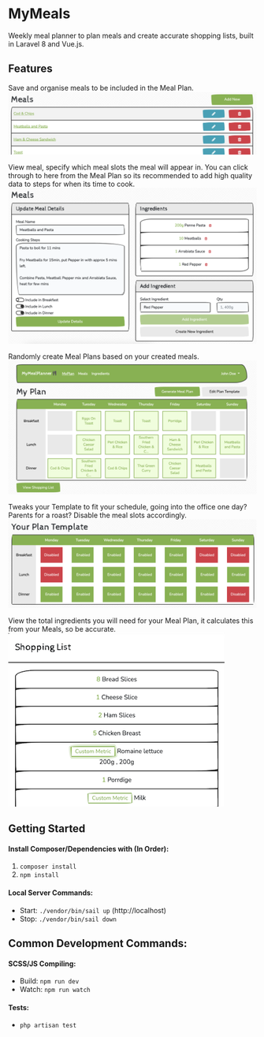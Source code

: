 # MyMeals
Weekly meal planner to plan meals and create accurate shopping lists, built in Laravel 8 and Vue.js.

## Features

Save and organise meals to be included in the Meal Plan.
![ScreenShot](/showcases/meal-list.png)

View meal, specify which meal slots the meal will appear in. You can click through to here from the Meal Plan so its recommended to add high quality data to steps for when its time to cook.
![ScreenShot](/showcases/meal-view.png)

Randomly create Meal Plans based on your created meals.
![ScreenShot](/showcases/plan.png)

Tweaks your Template to fit your schedule, going into the office one day? Parents for a roast? Disable the meal slots accordingly. 
![ScreenShot](/showcases/plan-template.png)

View the total ingredients you will need for your Meal Plan, it calculates this from your Meals, so be accurate.
![ScreenShot](/showcases/shopping-list.png)

## Getting Started
#### Install Composer/Dependencies with (In Order):
1. `composer install`
2. `npm install`

#### Local Server Commands:
- Start: `./vendor/bin/sail up` (http://localhost)
- Stop: `./vendor/bin/sail down`

## Common Development Commands:
#### SCSS/JS Compiling:
- Build: `npm run dev` 
- Watch: `npm run watch`

#### Tests:
- `php artisan test`
